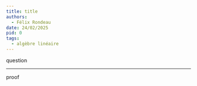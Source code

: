 ```yaml
---
title: title
authors:
  - Félix Rondeau
date: 24/02/2025
pid: 0
tags:
  - algèbre linéaire
---
```


question

---

proof
